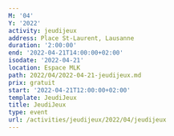 ```yaml
---
M: '04'
Y: '2022'
activity: jeudijeux
address: Place St-Laurent, Lausanne
duration: '2:00:00'
end: '2022-04-21T14:00:00+02:00'
isodate: '2022-04-21'
location: Espace MLK
path: 2022/04/2022-04-21-jeudijeux.md
prix: gratuit
start: '2022-04-21T12:00:00+02:00'
template: JeudiJeux
title: JeudiJeux
type: event
url: /activities/jeudijeux/2022/04/jeudijeux
---
```

